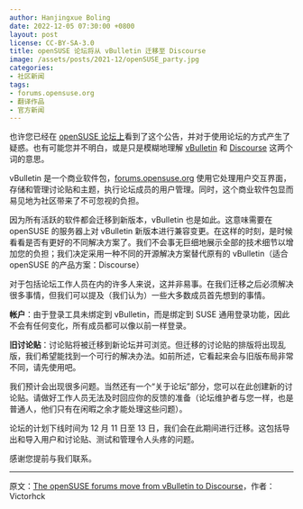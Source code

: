 ```yaml
---
author: Hanjingxue Boling
date: 2022-12-05 07:30:00 +0800
layout: post
license: CC-BY-SA-3.0
title: openSUSE 论坛将从 vBulletin 迁移至 Discourse
image: /assets/posts/2021-12/openSUSE_party.jpg
categories:
- 社区新闻
tags:
- forums.opensuse.org
- 翻译作品
- 官方新闻
---
```


也许您已经在 [openSUSE 论坛上](https://forums.opensuse.org/)看到了这个公告，并对于使用论坛的方式产生了疑惑。也有可能您并不明白，或是只是模糊地理解 [vBulletin](https://en.wikipedia.org/wiki/VBulletin) 和 [Discourse](https://en.wikipedia.org/wiki/Discourse_(software)) 这两个词的意思。

vBulletin 是一个商业软件包，[forums.opensuse.org](https://forums.opensuse.org/) 使用它处理用户交互界面，存储和管理讨论贴和主题，执行论坛成员的用户管理。同时，这个商业软件包显而易见地为社区带来了不可忽视的负担。

因为所有活跃的软件都会迁移到新版本，vBulletin 也是如此。这意味需要在 openSUSE 的服务器上对 vBulletin 新版本进行兼容变更。在这样的时刻，是时候看看是否有更好的不同解决方案了。我们不会事无巨细地展示全部的技术细节以增加您的负担；我们决定采用一种不同的开源解决方案替代原有的 vBulletin（适合 openSUSE 的产品方案：Discourse）

对于包括论坛工作人员在内的许多人来说，这并非易事。在我们迁移之后必须解决很多事情，但我们可以提及（我们认为）一些大多数成员首先想到的事情。

<strong>帐户</strong>：由于登录工具未绑定到 vBulletin，而是绑定到 SUSE 通用登录功能，因此不会有任何变化，所有成员都可以像以前一样登录。

<strong>旧讨论贴</strong>：讨论贴将被迁移到新论坛并可浏览。但迁移的讨论贴的排版将出现乱版，我们希望能找到一个可行的解决办法。如前所述，它看起来会与旧版布局非常不同，请先使用吧。

我们预计会出现很多问题。当然还有一个“关于论坛”部分，您可以在此创建新的讨论贴。请做好工作人员无法及时回应你的反馈的准备（论坛维护者与您一样，也是普通人，他们只有在闲暇之余才能处理这些问题）。

论坛的计划下线时间为 12 月 11 日至 13 日，我们会在此期间进行迁移。这包括导出和导入用户和讨论贴、测试和管理令人头疼的问题。

感谢您提前与我们联系。

------

原文：[The openSUSE forums move from vBulletin to Discourse](https://news.opensuse.org/2022/12/05/openSUSE-forums-move-from-vBulletin-to-Discourse/)，作者：	Victorhck
